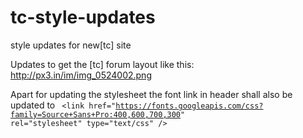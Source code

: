 tc-style-updates
================

style updates for new[tc] site

Updates to get the [tc] forum layout like this: http://px3.in/im/img_0524002.png

Apart for updating the stylesheet the font link in header shall also be updated to 
<code>
&lt;link href="https://fonts.googleapis.com/css?family=Source+Sans+Pro:400,600,700,300" rel="stylesheet" type="text/css" />
</code>
